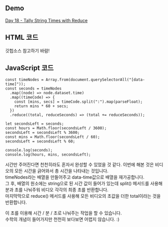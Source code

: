 ## Demo

<a href="https://shigatsuel.github.io/javascript30-challenge/Day-18(Tally-String-Times-with-Reduce)/index.html" target="_blank">Day 18 - Tally String Times with Reduce</a>

## HTML 코드

깃헙소스 참고하기 바람!

## JavaScript 코드

```
const timeNodes = Array.from(document.querySelectorAll("[data-time]"));
const seconds = timeNodes
  .map((node) => node.dataset.time)
  .map((timeCode) => {
    const [mins, secs] = timeCode.split(":").map(parseFloat);
    return mins * 60 + secs;
  })
  .reduce((total, reduceSeconds) => (total += reduceSeconds));

let secondsLeft = seconds;
const hours = Math.floor(secondsLeft / 3600);
secondsLeft = secondsLeft % 3600;
const mins = Math.floor(secondsLeft / 60);
secondsLeft = secondsLeft % 60;

console.log(seconds);
console.log(hours, mins, secondsLeft);
```

시간만 주어진다면 천천히라도 혼자서 완성할 수 있었을 것 같다. 이번에 해본 것은 비디오의 모든 시간을 긁어와서 총 시간을 나타내는 것입니다.<br>
timeNodes라는 배열을 만들어주고 data-time값으로 배열을 재가공합니다.<br>
그 후, 배열의 원소에는 string으로 된 시간 값이 들어가 있는데 split() 메서드를 사용해 분과 초를 나눠주워 비디오 각각의 최종 초를 반환합니다.<br>
마지막막으로 reduce() 메서드를 사용해 모든 비디오의 초값을 더한 total이라는 것을 반환합니다.<br>

이 초를 이용해 시간 / 분 / 초로 나눠주는 작업을 할 수 있습니다.<br>
수학의 개념이 들어가지만 천천히 보다보면 어렵지 않습니다. :)<br>
